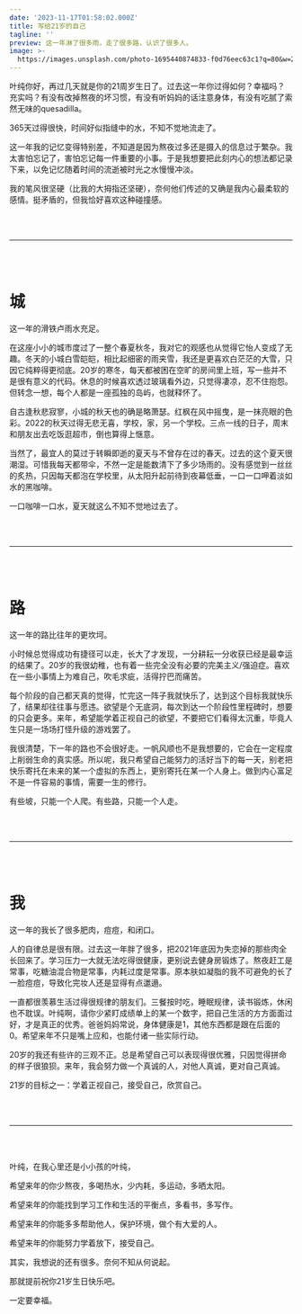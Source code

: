 ```yaml
---
date: '2023-11-17T01:58:02.000Z'
title: 写给21岁的自己
tagline: ''
preview: 这一年淋了很多雨，走了很多路，认识了很多人。
image: >-
  https://images.unsplash.com/photo-1695440874833-f0d76eec63c1?q=80&w=2748&auto=format&fit=crop&ixlib=rb-4.0.3&ixid=M3wxMjA3fDB8MHxwaG90by1wYWdlfHx8fGVufDB8fHx8fA%3D%3D
---
```

叶纯你好，再过几天就是你的21周岁生日了。过去这一年你过得如何？幸福吗？充实吗？有没有改掉熬夜的坏习惯，有没有听妈妈的话注意身体，有没有吃腻了索然无味的quesadilla。

365天过得很快，时间好似指缝中的水，不知不觉地流走了。

这一年我的记忆变得特别差，不知道是因为熬夜过多还是摄入的信息过于繁杂。我太害怕忘记了，害怕忘记每一件重要的小事。于是我想要把此刻内心的想法都记录下来，以免记忆随着时间的流逝被时光之水慢慢冲淡。

我的笔风很坚硬（比我的大拇指还坚硬），奈何他们传述的又确是我内心最柔软的感情。挺矛盾的，但我恰好喜欢这种碰撞感。

&nbsp;  
&nbsp;   

---
&nbsp;  
&nbsp;  

# 城

这一年的滑铁卢雨水充足。

在这座小小的城市度过了一整个春夏秋冬，我对它的观感也从觉得它怡人变成了无趣。冬天的小城白雪皑皑，相比起细密的雨夹雪，我还是更喜欢白茫茫的大雪，只因它纯粹得更彻底。20岁的寒冬，每天都被困在空旷的房间里上班，写一些并不是很有意义的代码。休息的时候喜欢透过玻璃看外边，只觉得凄凉，忍不住抱怨。但转念一想，每个人都是一座孤独的岛屿，也就释怀了。

自古逢秋悲寂寥，小城的秋天也的确是略萧瑟。红枫在风中摇曳，是一抹亮眼的色彩。2022的秋天过得无悲无喜，学校，家，另一个学校。三点一线的日子，周末和朋友出去吃饭逛超市，倒也算得上惬意。

当然了，最宜人的莫过于转瞬即逝的夏天与不曾存在过的春天。过去的这个夏天很潮湿。可惜我每天都带伞，不然一定是能数清下了多少场雨的。没有感觉到一丝丝的炙热，只因每天都泡在学校里，从太阳升起前待到夜幕低垂，一口一口呷着淡如水的黑咖啡。

一口咖啡一口水，夏天就这么不知不觉地过去了。

&nbsp;  
&nbsp;  

---
&nbsp;  
&nbsp;  

# 路

这一年的路比往年的更坎坷。

小时候总觉得成功有捷径可以走，长大了才发现，一分耕耘一分收获已经是最幸运的结果了。20岁的我很幼稚，也有着一些完全没有必要的完美主义/强迫症。喜欢在一些小事情上为难自己，吹毛求疵，活得拧巴而痛苦。

每个阶段的自己都天真的觉得，忙完这一阵子我就快乐了，达到这个目标我就快乐了，结果却往往事与愿违。欲望是个无底洞，每次到达一个阶段性里程碑时，想要的只会更多。来年，希望能学着正视自己的欲望，不要把它们看得太沉重，毕竟人生只是一场场打怪升级的游戏罢了。

我很清楚，下一年的路也不会很好走。一帆风顺也不是我想要的，它会在一定程度上削弱生命的真实感。所以呢，我只希望自己能努力的活好当下的每一天，别老把快乐寄托在未来的某一个虚拟的东西上，更别寄托在某一个人身上。做到内心富足不是一件容易的事情，需要一生的修行。

有些坡，只能一个人爬。有些路，只能一个人走。

&nbsp;  
&nbsp;  

---
&nbsp;  
&nbsp;    

# 我

这一年的我长了很多肥肉，痘痘，和闭口。

人的自律总是很有限。过去这一年胖了很多，把2021年底因为失恋掉的那些肉全长回来了。学习压力一大就无法吃得很健康，更别说去健身房锻炼了。熬夜赶工是常事，吃糖油混合物是常事，内耗过度是常事。原本肤如凝脂的我不可避免的长了一脸痘痘，导致化完妆人还是显得有点邋遢。

一直都很羡慕生活过得很规律的朋友们。三餐按时吃，睡眠规律，读书锻炼，休闲也不耽误。叶纯啊，请你少紧盯成绩单上的某一个数字，把自己生活的方方面面过好，才是真正的优秀。爸爸妈妈常说，身体健康是1，其他东西都是跟在后面的0。希望来年不只是嘴上应和，也能付诸一些实际行动。

20岁的我还有些许的三观不正。总是希望自己可以表现得很优雅，只因觉得拼命的样子很狼狈。来年，我会努力做一个真诚的人，对他人真诚，更对自己真诚。

21岁的目标之一：学着正视自己，接受自己，欣赏自己。

&nbsp;  
&nbsp;  

---
&nbsp;  
&nbsp;  

叶纯，在我心里还是小小孩的叶纯，

希望来年的你少熬夜，多喝热水，少内耗，多运动，多晒太阳。

希望来年的你能找到学习工作和生活的平衡点，多看书，多写作。

希望来年的你能多多帮助他人，保护环境，做个有大爱的人。

希望来年的你能努力学着放下，接受自己。

其实，我想说的还有很多。奈何不知从何说起。

那就提前祝你21岁生日快乐吧。

一定要幸福。
